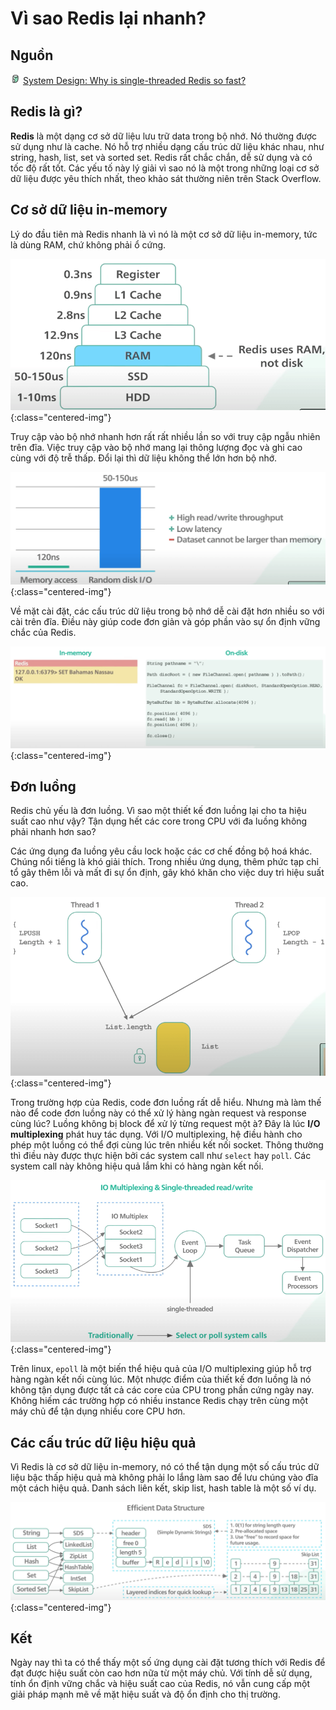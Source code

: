 # Vì sao Redis lại nhanh?

## Nguồn

<img src="../../assets/images/bytebytego.png" width="16" height="16"/> [System Design: Why is single-threaded Redis so fast?](https://www.youtube.com/watch?v=5TRFpFBccQM)

## Redis là gì?

**Redis** là một dạng cơ sở dữ liệu lưu trữ data trong bộ nhớ. Nó thường được sử dụng như là cache. Nó hỗ trợ nhiều dạng cấu trúc dữ liệu khác nhau, như string, hash, list, set và sorted set. Redis rất chắc chắn, dễ sử dụng và có tốc độ rất tốt. Các yếu tố này lý giải vì sao nó là một trong những loại cơ sở dữ liệu được yêu thích nhất, theo khảo sát thường niên trên Stack Overflow.

## Cơ sở dữ liệu in-memory

Lý do đầu tiên mà Redis nhanh là vì nó là một cơ sở dữ liệu in-memory, tức là dùng RAM, chứ không phải ổ cứng. 

![](../assets/ByteByteGo/why_redis_fast/figure1.png){:class="centered-img"}

Truy cập vào bộ nhớ nhanh hơn rất rất nhiều lần so với truy cập ngẫu nhiên trên đĩa. Việc truy cập vào bộ nhớ mang lại thông lượng đọc và ghi cao cùng với độ trễ thấp. Đổi lại thì dữ liệu không thể lớn hơn bộ nhớ.

![](../assets/ByteByteGo/why_redis_fast/figure2.png){:class="centered-img"}

Về mặt cài đặt, các cấu trúc dữ liệu trong bộ nhớ dễ cài đặt hơn nhiều so với cài trên đĩa. Điều này giúp code đơn giản và góp phần vào sự ổn định vững chắc của Redis.

![](../assets/ByteByteGo/why_redis_fast/figure3.png){:class="centered-img"}

## Đơn luồng

Redis chủ yếu là đơn luồng. Vì sao một thiết kế đơn luồng lại cho ta hiệu suất cao như vậy? Tận dụng hết các core trong CPU với đa luồng không phải nhanh hơn sao?

Các ứng dụng đa luồng yêu cầu lock hoặc các cơ chế đồng bộ hoá khác. Chúng nổi tiếng là khó giải thích. Trong nhiều ứng dụng, thêm phức tạp chỉ tổ gây thêm lỗi và mất đi sự ổn định, gây khó khăn cho việc duy trì hiệu suất cao.

![](../assets/ByteByteGo/why_redis_fast/figure4.png){:class="centered-img"}

Trong trường hợp của Redis, code đơn luồng rất dễ hiểu. Nhưng mà làm thế nào để code đơn luồng này có thể xử lý hàng ngàn request và response cùng lúc? Luồng không bị block để xử lý từng request một à? Đây là lúc **I/O multiplexing** phát huy tác dụng. Với I/O multiplexing, hệ điều hành cho phép một luồng có thể đợi cùng lúc trên nhiều kết nối socket. Thông thường thì điều này được thực hiện bởi các system call như `select` hay `poll`. Các system call này không hiệu quả lắm khi có hàng ngàn kết nối.

![](../assets/ByteByteGo/why_redis_fast/figure5.png){:class="centered-img"}

Trên linux, `epoll` là một biến thể hiệu quả của I/O multiplexing giúp hỗ trợ hàng ngàn kết nối cùng lúc. Một nhược điểm của thiết kế đơn luồng là nó không tận dụng được tất cả các core của CPU trong phần cứng ngày nay. Không hiếm các trường hợp có nhiều instance Redis chạy trên cùng một máy chủ để tận dụng nhiều core CPU hơn.

## Các cấu trúc dữ liệu hiệu quả

Vì Redis là cơ sở dữ liệu in-memory, nó có thể tận dụng một số cấu trúc dữ liệu bậc thấp hiệu quả mà không phải lo lắng làm sao để lưu chúng vào đĩa một cách hiệu quả. Danh sách liên kết, skip list, hash table là một số ví dụ.

![](../assets/ByteByteGo/why_redis_fast/figure6.png){:class="centered-img"}

## Kết

Ngày nay thì ta có thể thấy một số ứng dụng cài đặt tương thích với Redis để đạt được hiệu suất còn cao hơn nữa từ một máy chủ. Với tính dễ sử dụng, tính ổn định vững chắc và hiệu suất cao của Redis, nó vẫn cung cấp một giải pháp mạnh mẽ về mặt hiệu suất và độ ổn định cho thị trường.
